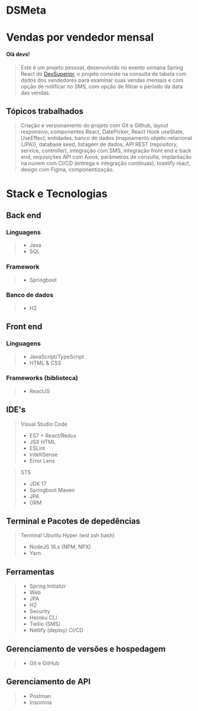 # DSMeta
# Vendas por vendedor mensal

#### Olá devs!
> Este é um projeto pessoal, desenvolvido no evento semana Spring React do [DevSuperior](https://github.com/acenelio), o projeto consiste na consulta de tabela com dados dos vendedores para examinar suas vendas mensais e com opção de notificar no SMS, com opção de filtrar o período da data das vendas.
## Tópicos trabalhados
> Criação e versionamento do projeto com Git e Github, layout responsivo, componentes React, DatePicker, React Hook useState, UseEffect, entidades, banco de dados (mapeamento objeto-relacional (JPA)), database seed, listagem de dados, API REST (repository, service, controller), integração com SMS, integração front end e back end, requisições API com Axios, parâmetros de consulta, implantação na nuvem com CI/CD (entrega e integração contínuas), toastify react, design com Figma, componentização.
# Stack e Tecnologias
## Back end
### Linguagens
> - Java
> - SQL
### Framework
> - Springboot
### Banco de dados
> - H2
## Front end
### Linguagens
> - JavaScript/TypeScript
> - HTML & CSS
### Frameworks (biblioteca)
> - ReactJS
## IDE's
> Visual Studio Code
> - ES7 + React/Redux
> - JSX HTML <tags/>
> - ESLint
> - IntelliSense
> - Error Lens

> STS
> - JDK 17
> - Springboot Maven
> - JPA
> - ORM

## Terminal e Pacotes de depedências
> Terminal Ubuntu Hyper (wsl zsh bash)
> - NodeJS 16.x (NPM, NPX)
> - Yarn
## Ferramentas
> - Spring Initializr
> - Web
> - JPA
> - H2
> - Security
> - Heroku CLI
> - Twilio (SMS)
> - Netlify (deploy) CI/CD
## Gerenciamento de versões e hospedagem
> - Git e GitHub
## Gerenciamento de API
> - Postman
> - Insomnia
